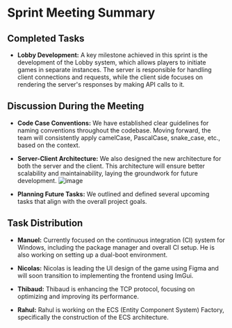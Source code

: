 # Sprint Meeting Summary

## Completed Tasks
- **Lobby Development:**
  A key milestone achieved in this sprint is the development of the Lobby system, which allows players to initiate games in separate instances.
  The server is responsible for handling client connections and requests, while the client side focuses on rendering the server's responses by making API calls to it.

## Discussion During the Meeting
- **Code Case Conventions:**
  We have established clear guidelines for naming conventions throughout the codebase.
  Moving forward, the team will consistently apply camelCase, PascalCase, snake_case, etc., based on the context.
- **Server-Client Architecture:**
  We also designed the new architecture for both the server and the client.
  This architecture will ensure better scalability and maintainability, laying the groundwork for future development.
  ![image](https://github.com/user-attachments/assets/b14ea274-b964-4113-946f-c7c2f16887c0)

- **Planning Future Tasks:**
  We outlined and defined several upcoming tasks that align with the overall project goals.

## Task Distribution
- **Manuel:**
  Currently focused on the continuous integration (CI) system for Windows, including the package manager and overall CI setup.
  He is also working on setting up a dual-boot environment.

- **Nicolas:**
  Nicolas is leading the UI design of the game using Figma and will soon transition to implementing the frontend using ImGui.

- **Thibaud:**
  Thibaud is enhancing the TCP protocol, focusing on optimizing and improving its performance.

- **Rahul:**
  Rahul is working on the ECS (Entity Component System) Factory, specifically the construction of the ECS architecture.
